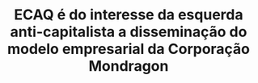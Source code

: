 ---
title: "ECAQ é do interesse da esquerda anti-capitalista a disseminação do modelo empresarial da Corporação Mondragon"
infoslide: "A Corporação Mondragon é uma federação empresarial composta por cooperativas unidas por um conceito humanista de negócios, solidariedade, filosofia de participação do trabalhador e cultura empresarial partilhada. Entre as medidas aplicadas pela federação estão rácios salariais acordados entre o trabalhador executivo e o trabalhador de campo ou de fábrica"
round: "Round 4"
weight: 4
videos: []
tags: ['Politics', 'Business']
layout: "motion"
categories: ["motions"]
---